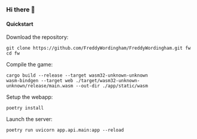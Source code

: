 ### Hi there 👋

#### Quickstart

Download the repository:

```shell
git clone https://github.com/FreddyWordingham/FreddyWordingham.git fw
cd fw
```

Compile the game:

```shell
cargo build --release --target wasm32-unknown-unknown
wasm-bindgen --target web ./target/wasm32-unknown-unknown/release/main.wasm --out-dir ./app/static/wasm
```

Setup the webapp:

```shell
poetry install
```

Launch the server:

```shell
poetry run uvicorn app.api.main:app --reload
```